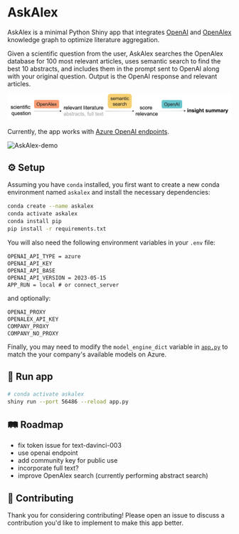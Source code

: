 
# AskAlex

AskAlex is a minimal Python Shiny app that integrates [OpenAI](https://platform.openai.com/docs) and [OpenAlex](https://openalex.org/) knowledge graph to optimize literature aggregation.

Given a scientific question from the user, AskAlex searches the OpenAlex database for 100 most relevant articles, uses semantic search to find the best 10 abstracts, and includes them in the prompt sent to OpenAI along with your original question.
Output is the OpenAI response and relevant articles.

![AskAlex-workflow](images/diagram.png)

Currently, the app works with [Azure OpenAI endpoints](https://learn.microsoft.com/en-us/azure/ai-services/openai/reference).

![AskAlex-demo](images/demo.gif)

## ⚙️ Setup

Assuming you have `conda` installed, you first want to create a new conda environment named `askalex` and install the necessary dependencies:

``` sh
conda create --name askalex
conda activate askalex
conda install pip
pip install -r requirements.txt
```

You will also need the following environment variables in your `.env` file:
```
OPENAI_API_TYPE = azure
OPENAI_API_KEY
OPENAI_API_BASE
OPENAI_API_VERSION = 2023-05-15
APP_RUN = local # or connect_server
```

and optionally:
```
OPENAI_PROXY 
OPENALEX_API_KEY 
COMPANY_PROXY
COMPANY_NO_PROXY
```

Finally, you may need to modify the `model_engine_dict` variable in [`app.py`](app.py) to match the your company's available models on Azure.


## 🌿 Run app

``` sh
# conda activate askalex
shiny run --port 56486 --reload app.py
```

## 🛤️ Roadmap

- fix token issue for text-davinci-003
- use openai endpoint
- add community key for public use
- incorporate full text?
- improve OpenAlex search (currently performing abstract search)

## 🤝 Contributing

Thank you for considering contributing!
Please open an issue to discuss a contribution you'd like to implement to make this app better.

